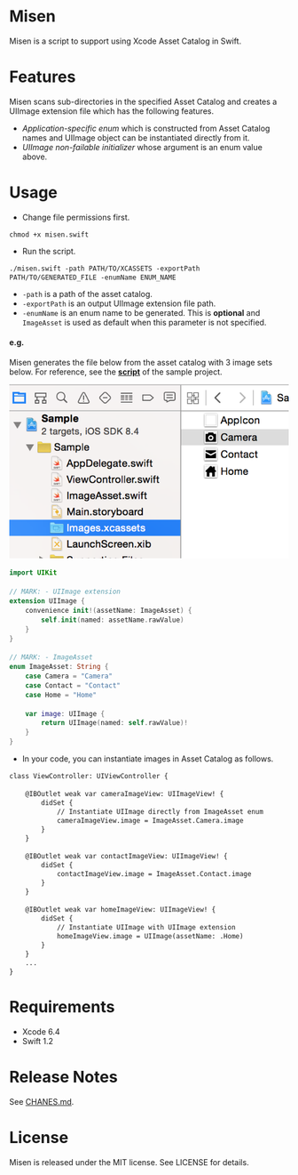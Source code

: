 # Misen
Misen is a script to support using Xcode Asset Catalog in Swift.  

# Features
Misen scans sub-directories in the specified Asset Catalog and creates a UIImage extension file which has the following features.
- *Application-specific enum* which is constructed from Asset Catalog names and UIImage object can be instantiated directly from it.
- *UIImage non-failable initializer* whose argument is an enum value above.

# Usage
- Change file permissions first.

```
chmod +x misen.swift
```
- Run the script.
```
./misen.swift -path PATH/TO/XCASSETS -exportPath PATH/TO/GENERATED_FILE -enumName ENUM_NAME
```
 - ```-path``` is a path of the asset catalog.
 - ```-exportPath``` is an output UIImage extension file path.
 - ```-enumName``` is an enum name to be generated. This is **optional** and ```ImageAsset``` is used as default when this parameter is not specified.


#### e.g.
Misen generates the file below from the asset catalog with 3 image sets below.
For reference, see the [**script**](Sample/generate.sh) of the sample project.

<img src="images/asset-catalog.png">

```swift
import UIKit

// MARK: - UIImage extension
extension UIImage {
    convenience init!(assetName: ImageAsset) {
        self.init(named: assetName.rawValue)
    }
}

// MARK: - ImageAsset
enum ImageAsset: String {
    case Camera = "Camera"
    case Contact = "Contact"
    case Home = "Home"

    var image: UIImage {
        return UIImage(named: self.rawValue)!
    }
}
```

- In your code, you can instantiate images in Asset Catalog as follows.

```
class ViewController: UIViewController {

    @IBOutlet weak var cameraImageView: UIImageView! {
        didSet {
            // Instantiate UIImage directly from ImageAsset enum
            cameraImageView.image = ImageAsset.Camera.image
        }
    }

    @IBOutlet weak var contactImageView: UIImageView! {
        didSet {
            contactImageView.image = ImageAsset.Contact.image
        }
    }

    @IBOutlet weak var homeImageView: UIImageView! {
        didSet {
            // Instantiate UIImage with UIImage extension
            homeImageView.image = UIImage(assetName: .Home)
        }
    }
    ...
}
```

# Requirements
- Xcode 6.4
- Swift 1.2

# Release Notes
See [CHANES.md](CHANGES.md).

# License
Misen is released under the MIT license. See LICENSE for details.
